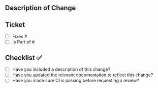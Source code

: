 ## Description of Change

<!-- Please include a readable description about the change. -->

## Ticket

- [ ] Fixes #
- [ ] Is Part of #

## Checklist ✅

- [ ] Have you included a description of this change?
- [ ] Have you updated the relevant documentation to reflect this change?
- [ ] Have you made sure CI is passing before requesting a review?